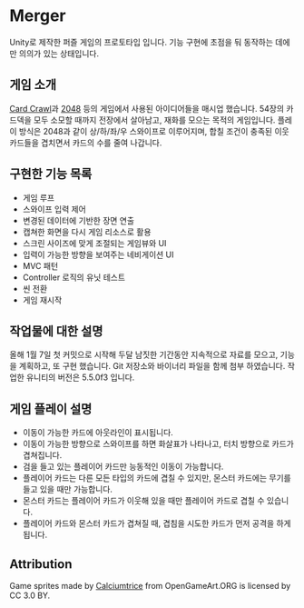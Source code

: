# Merger
Unity로 제작한 퍼즐 게임의 프로토타입 입니다. 기능 구현에 초점을 둬 동작하는 데에만 의의가 있는 상태입니다. 

## 게임 소개 
[Card Crawl](http://www.cardcrawl.com/)과 [2048](https://gabrielecirulli.github.io/2048/) 등의 게임에서 사용된 아이디어들을 매시업 했습니다. 54장의 카드덱을 모두 소모할 때까지 전장에서 살아남고, 재화를 모으는 목적의 게임입니다. 플레이 방식은 2048과 같이 상/하/좌/우 스와이프로 이루어지며, 합칠 조건이 충족된 이웃 카드들을 겹치면서 카드의 수를 줄여 나갑니다.

## 구현한 기능 목록
- 게임 루프
- 스와이프 입력 제어 
- 변경된 데이터에 기반한 장면 연출
- 캡쳐한 화면을 다시 게임 리소스로 활용
- 스크린 사이즈에 맞게 조절되는 게임뷰와 UI
- 입력이 가능한 방향을 보여주는 네비게이션 UI
- MVC 패턴
- Controller 로직의 유닛 테스트 
- 씬 전환
- 게임 재시작

## 작업물에 대한 설명
올해 1월 7일 첫 커밋으로 시작해 두달 남짓한 기간동안 지속적으로 자료를 모으고, 기능을 계획하고, 또 구현 했습니다. Git 저장소와 바이너리 파일을 함께 첨부 하였습니다. 작업한 유니티의 버전은 5.5.0f3 입니다.

## 게임 플레이 설명
- 이동이 가능한 카드에 아웃라인이 표시됩니다.
- 이동이 가능한 방향으로 스와이프를 하면 화살표가 나타나고, 터치 방향으로 카드가 겹쳐집니다.
- 검을 들고 있는 플레이어 카드만 능동적인 이동이 가능합니다.
- 플레이어 카드는 다른 모든 타입의 카드에 겹칠 수 있지만, 몬스터 카드에는 무기를 들고 있을 때만 가능합니다.
- 몬스터 카드는 플레이어 카드가 이웃해 있을 때만 플레이어 카드로 겹칠 수 있습니다.
- 플레이어 카드와 몬스터 카드가 겹쳐질 때, 겹침을 시도한 카드가 먼저 공격을 하게 됩니다.

## Attribution
Game sprites made by [Calciumtrice](http://opengameart.org/users/calciumtrice) from OpenGameArt.ORG is licensed by CC 3.0 BY.